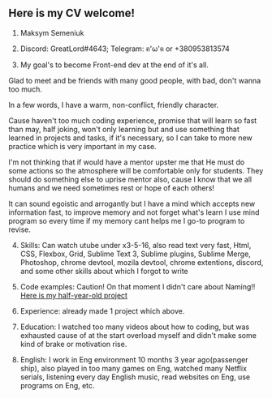 ## Here is my CV welcome!


1. Maksym Semeniuk
	
2. Discord: GreatLord#4643; Telegram: ฅ'ω'ฅ or +380953813574

3. My goal's to become Front-end dev at the end of it's all.

Glad to meet and be friends with many good people, with bad, don't wanna too much.

In a few words, I have a warm, non-conflict, friendly character.

Cause haven't too much coding experience, promise that will learn so fast than may, half joking, won't only learning but and use something that learned in projects and tasks, if it's necessary, so I can take to more new practice which is very important in my case.

I'm not thinking that if would have a mentor upster me that He must do some actions so the atmosphere will be comfortable only for students. They should do something else to uprise mentor also, cause I know that we all humans and we need sometimes rest or hope of each others!

It can sound egoistic and arrogantly but I have a mind which accepts new information fast, to improve memory and not forget what's learn I use mind program so every time if my memory cant helps me I go-to program to revise.

4. Skills: Can watch utube under x3-5-16, also read text very fast, Html, CSS, Flexbox, Grid, Sublime Text 3, Sublime plugins, Sublime Merge, Photoshop, chrome devtool, mozila devtool, chrome extentions, discord, and some other skills about which I forgot to write

5. Code examples: Caution! On that moment I didn't care about Naming!! [Here is my half-year-old project](https://github.com/DeAdFrOnt/my-1st-project)

6. Experience: already made 1 project which above.

7. Education: I watched too many videos about how to coding, but was exhausted cause of at the start overload myself and didn't make some kind of brake or motivation rise.

8. English: I work in Eng environment 10 months 3 year ago(passenger ship), also played in too many games on Eng, watched many Netflix serials, listening every day English music, read websites on Eng, use programs on Eng, etc.